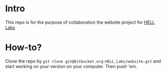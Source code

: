 # Intro
This repo is for the purpose of collaboration the website project for [HELL Labs](http://helllabs.in)

# How-to?
Clone the repo by `git clone git@bitbucket.org:HELL_Labs/website.git` and start working on your version on your computer. Then push 'em.

